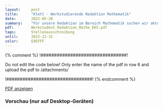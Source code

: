 ```yaml
---
layout:     post
title:      "Klett - Werkstudierende Redaktion Mathematik"
date:       2022-05-20
summary:    "Für unsere Redaktion im Bereich Mathematik suchen wir aktuell Werkstudierende, die das Redaktionsteam mit ihren mathematischen Kenntnissen und Fähigkeiten unterstützen."
pdf:        Werkstudent_Redaktion_Mathe_EKV.pdf
tags:       Stellenausschreibung
until:		2022-12-31
color:      E9EFFF
---
```


{% comment %}
!################################!

Do not edit the code below! Only enter the name of the pdf in row 6 and upload the pdf to /attachments/

!################################!
{% endcomment %}

<a class="btn btn-primary" href="{{ site.url }}/attachments/{{page.pdf}}">PDF anzeigen</a>

<h3>Vorschau (nur auf Desktop-Geräten)</h3>
<div class="d-none d-sm-block">
    <object data="{{ site.url }}/attachments/{{page.pdf}}" width="100%" height="1010" type='application/pdf'>
    </object>
</div>
